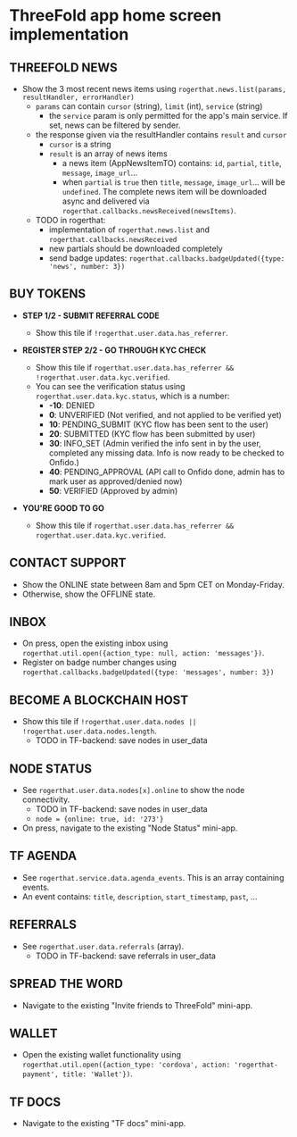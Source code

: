 # ThreeFold app home screen implementation

## THREEFOLD NEWS

- Show the 3 most recent news items using `rogerthat.news.list(params, resultHandler, errorHandler)`
  - `params` can contain `cursor` (string), `limit` (int), `service` (string)
    - the `service` param is only permitted for the app's main service. If set, news can be filtered by sender.
  - the response given via the resultHandler contains `result` and `cursor`
    - `cursor` is a string
    - `result` is an array of news items
      - a news item (AppNewsItemTO) contains: `id`, `partial`, `title`, `message`, `image_url`...
      - when `partial` is `true` then `title`, `message`, `image_url`... will be `undefined`.  The complete news item will be downloaded async and delivered via `rogerthat.callbacks.newsReceived(newsItems)`.
  - TODO in rogerthat:
    - implementation of `rogerthat.news.list` and `rogerthat.callbacks.newsReceived`
    - new partials should be downloaded completely
    - send badge updates: `rogerthat.callbacks.badgeUpdated({type: 'news', number: 3})`

## BUY TOKENS

- **STEP 1/2 - SUBMIT REFERRAL CODE**
  - Show this tile if `!rogerthat.user.data.has_referrer`.


- **REGISTER STEP 2/2 - GO THROUGH KYC CHECK**
  - Show this tile if `rogerthat.user.data.has_referrer && !rogerthat.user.data.kyc.verified`.
  - You can see the verification status using `rogerthat.user.data.kyc.status`, which is a number:
    - **-10**: DENIED
    - **0**: UNVERIFIED (Not verified, and not applied to be verified yet)
    - **10**: PENDING_SUBMIT (KYC flow has been sent to the user)
    - **20**: SUBMITTED (KYC flow has been submitted by user)
    - **30**: INFO_SET (Admin verified the info sent in by the user, completed any missing data. Info is now ready to be checked to Onfido.)
    - **40**: PENDING_APPROVAL (API call to Onfido done, admin has to mark user as approved/denied now)
    - **50**: VERIFIED (Approved by admin)


- **YOU'RE GOOD TO GO**
  - Show this tile if `rogerthat.user.data.has_referrer && rogerthat.user.data.kyc.verified`.


## CONTACT SUPPORT

- Show the ONLINE state between 8am and 5pm CET on Monday-Friday.
- Otherwise, show the OFFLINE state.

## INBOX

- On press, open the existing inbox using `rogerthat.util.open({action_type: null, action: 'messages'})`.
- Register on badge number changes using `rogerthat.callbacks.badgeUpdated({type: 'messages', number: 3})`

## BECOME A BLOCKCHAIN HOST

- Show this tile if `!rogerthat.user.data.nodes || !rogerthat.user.data.nodes.length`.
  - TODO in TF-backend: save nodes in user_data

## NODE STATUS

- See `rogerthat.user.data.nodes[x].online` to show the node connectivity.
  - TODO in TF-backend: save nodes in user_data
  - `node = {online: true, id: '273'}`
- On press, navigate to the existing "Node Status" mini-app.

## TF AGENDA

- See `rogerthat.service.data.agenda_events`. This is an array containing events.
- An event contains: `title`, `description`, `start_timestamp`, `past`, ...

## REFERRALS

- See `rogerthat.user.data.referrals` (array).
  - TODO in TF-backend: save referrals in user_data

## SPREAD THE WORD

- Navigate to the existing "Invite friends to ThreeFold" mini-app.

## WALLET

- Open the existing wallet functionality using `rogerthat.util.open({action_type: 'cordova', action: 'rogerthat-payment', title: 'Wallet'})`.

## TF DOCS

- Navigate to the existing "TF docs" mini-app.
